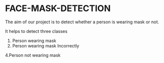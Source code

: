 # FACE-MASK-DETECTION
The aim of our project is to detect whether a person is wearing mask or not.

It helps to detect three classes

1. Person wearing mask
2. Person wearing mask Incorrectly


4.Person not wearing mask

